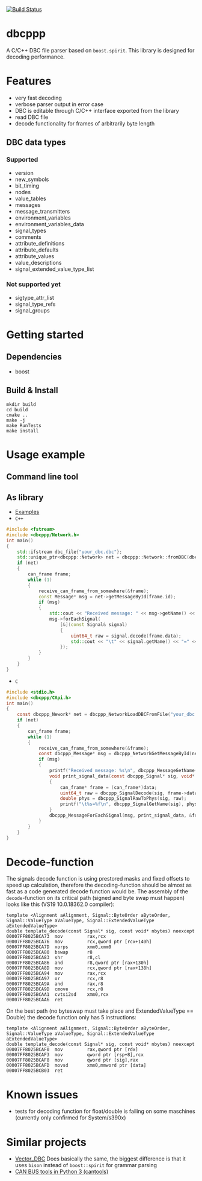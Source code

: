 [![Build Status](https://travis-ci.org/xR3b0rn/dbcppp.svg?branch=master)](https://travis-ci.org/xR3b0rn/dbcppp)
# dbcppp
A C/C++ DBC file parser based on `boost.spirit`. This library is designed for decoding performance.
# Features
* very fast decoding
* verbose parser output in error case
* DBC is editable through C/C++ interface exported from the library
* read DBC file
* decode functionality for frames of arbitrarily byte length
## DBC data types
### Supported
* version
* new_symbols
* bit_timing
* nodes
* value_tables
* messages
* message_transmitters
* environment_variables
* environment_variables_data
* signal_types
* comments
* attribute_definitions
* attribute_defaults
* attribute_values
* value_descriptions
* signal_extended_value_type_list
### Not supported yet
* sigtype_attr_list
* signal_type_refs
* signal_groups
# Getting started
## Dependencies
* boost
## Build & Install
```
mkdir build
cd build
cmake ..
make -j
make RunTests
make install
```
# Usage example
## Command line tool
## As library
* [Examples](https://github.com/xR3b0rn/dbcppp/tree/master/src/Examples)
* `C++`
```C++
#include <fstream>
#include <dbcppp/Network.h>
int main()
{
    std::ifstream dbc_file{"your_dbc.dbc"};
    std::unique_ptr<dbcppp::Network> net = dbcppp::Network::fromDBC(dbc_file);
    if (net)
    {
        can_frame frame;
        while (1)
        {
            receive_can_frame_from_somewhere(&frame);
            const Message* msg = net->getMessageById(frame.id);
            if (msg)
            {
                std::cout << "Received message: " << msg->getName() << std::endl;
                msg->forEachSignal(
                    [&](const Signal& signal)
                    {
                        uint64_t raw = signal.decode(frame.data);
                        std::cout << "\t" << signal.getName() << "=" << signal.rawToPhys(raw) << std::endl;
                    });
            }
        }
    }
}
```
* `C`
```C
#include <stdio.h>
#include <dbcppp/CApi.h>
int main()
{
    const dbcppp_Nework* net = dbcppp_NetworkLoadDBCFromFile("your_dbc.dbc");
    if (net)
    {
        can_frame frame;
        while (1)
        {
            receive_can_frame_from_somewhere(&frame);
            const dbcppp_Message* msg = dbcppp_NetworkGetMessageById(net, frame.id);
            if (msg)
            {
                printf("Received message: %s\n", dbcppp_MessageGetName(msg));
                void print_signal_data(const dbcppp_Signal* sig, void* data)
                {
                    can_frame* frame = (can_frame*)data;
                    uint64_t raw = dbcppp_SignalDecode(sig, frame->data);
                    double phys = dbcppp_SignalRawToPhys(sig, raw);
                    printf("\t%s=%f\n", dbcppp_SignalGetName(sig), phys);
                }
                dbcppp_MessageForEachSignal(msg, print_signal_data, &frame);
            }
        }
    }
}
```
# Decode-function
The signals decode function is using prestored masks and fixed offsets to speed up calculation, therefore the decoding-function should be almost as fast as a code generated decode function would be. The assembly of the `decode`-function on its critical path (signed and byte swap must happen) looks like this (VS19 10.0.18362.0 compiler):
```
template <Alignment aAlignment, Signal::ByteOrder aByteOrder, Signal::ValueType aValueType, Signal::ExtendedValueType aExtendedValueType>
double template_decode(const Signal* sig, const void* nbytes) noexcept
00007FF8025BCA73  mov         rax,rcx  
00007FF8025BCA76  mov         rcx,qword ptr [rcx+140h]  
00007FF8025BCA7D  xorps       xmm0,xmm0  
00007FF8025BCA80  bswap       r8  
00007FF8025BCA83  shr         r8,cl  
00007FF8025BCA86  and         r8,qword ptr [rax+130h]  
00007FF8025BCA8D  mov         rcx,qword ptr [rax+138h]  
00007FF8025BCA94  mov         rax,rcx  
00007FF8025BCA97  or          rcx,r8  
00007FF8025BCA9A  and         rax,r8  
00007FF8025BCA9D  cmove       rcx,r8  
00007FF8025BCAA1  cvtsi2sd    xmm0,rcx  
00007FF8025BCAA6  ret   
```
On the best path (no byteswap must take place and ExtendedValueType == Double) the decode function only has 5 instructions:
```
template <Alignment aAlignment, Signal::ByteOrder aByteOrder, Signal::ValueType aValueType, Signal::ExtendedValueType aExtendedValueType>
double template_decode(const Signal* sig, const void* nbytes) noexcept
00007FF8025BCAF0  mov         rax,qword ptr [rdx]  
00007FF8025BCAF3  mov         qword ptr [rsp+8],rcx  
00007FF8025BCAF8  mov         qword ptr [sig],rax  
00007FF8025BCAFD  movsd       xmm0,mmword ptr [data]  
00007FF8025BCB03  ret  
```
# Known issues
* tests for decoding function for float/double is failing on some maschines (currently only confirmed for System/s390x)
# Similar projects
  * [Vector_DBC](https://bitbucket.org/tobylorenz/vector_dbc/src/master/) Does basically the same, the biggest difference is that it uses `bison` instead of `boost::spirit` for grammar parsing
  * [CAN BUS tools in Python 3 (cantools)](https://github.com/eerimoq/cantools) 

